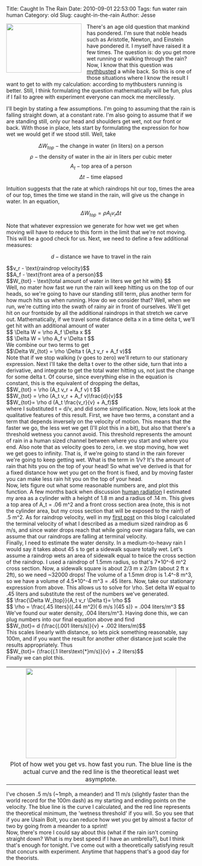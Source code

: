 Title: Caught In The Rain
Date: 2010-09-01 22:53:00
Tags: fun water rain human
Category: old
Slug: caught-in-the-rain
Author: Jesse

<div class="separator" style="clear: both; text-align: center;"><a href="http://1.bp.blogspot.com/_SYZpxZOlcb0/TH8RX3wsh6I/AAAAAAAAAC0/fIrDNg5flzY/s1600/boy+rain.gif" imageanchor="1" style="clear: left; float: left; margin-bottom: 1em; margin-right: 1em;"><img border="0" height="131" src="http://1.bp.blogspot.com/_SYZpxZOlcb0/TH8RX3wsh6I/AAAAAAAAAC0/fIrDNg5flzY/s200/boy+rain.gif" width="200" /></a></div><div style="text-align: left;"></div>There's an age old question that mankind has pondered.  I'm sure that noble heads such as Aristotle, Newton, and Einstein have pondered it. I myself have raised it a few times.  The question is: do you get more wet running or walking through the rain?  Now, I know that this question was <a href="http://mythbustersresults.com/episode38">mythbusted</a> a while back.  So this is one of those situations where I know the result I want to get to with my calculation: according to mythbusters running is better.  Still, I think formulating the question mathematically will be fun, plus if I fail to agree with experiment everyone can mock me mercilessly.

<a name='more'></a>I'll begin by stating a few assumptions.  I'm going to assuming that the rain is falling straight down, at a constant rate.  I'm also going to assume that if we are standing still, only our head and shoulders get wet, not our front or back.  With those in place, lets start by formulating the expression for how wet we would get if we stood still.  Well, take

$$\Delta W_{top} - \text{the change in water (in liters) on a person} $$
$$\rho - \text{the density of water in the air in liters per cubic meter}$$
$$A_t - \text{top area of a person}$$
$$\Delta t - \text{time elapsed}$$

Intuition suggests that the rate at which raindrops hit our top, times the area of our top, times the time we stand in the rain, will give us the change in water.  In an equation,

$$ \Delta W_{top} = \rho A_t v_r \Delta t $$

Note that whatever expression we generate for how wet we get when moving will have to reduce to this form in the limit that we're not moving.  This will be a good check for us.  Next, we need to define a few additional measures:

$$d - \text{distance we have to travel in the rain}$$
<div style="margin-bottom: 0px; margin-left: 0px; margin-right: 0px; margin-top: 0px;">$$v_r - \text{raindrop velocity}$$</div><div style="margin-bottom: 0px; margin-left: 0px; margin-right: 0px; margin-top: 0px;">$$A_f - \text{front area of a person}$$</div><div style="margin-bottom: 0px; margin-left: 0px; margin-right: 0px; margin-top: 0px;">$$W_{tot} - \text{total amount of water in liters we get hit with} $$</div><div style="margin-bottom: 0px; margin-left: 0px; margin-right: 0px; margin-top: 0px;">
</div><div style="margin-bottom: 0px; margin-left: 0px; margin-right: 0px; margin-top: 0px;">Well, no mater how fast we run the rain will keep hitting us on the top of our heads, so we're going to have our standing still term, plus another term for how much hits us when running.  How do we consider that?  Well, when we run, we're cutting into the swath of rainy air in front of ourselves.  We'll get hit on our frontside by all the additional raindrops in that stretch we carve out.  Mathematically, if we travel some distance delta x in a time delta t, we'll get hit with an additional amount of water</div>
<div style="margin-bottom: 0px; margin-left: 0px; margin-right: 0px; margin-top: 0px;">$$ \Delta W = \rho A_f \Delta x $$</div><div style="margin-bottom: 0px; margin-left: 0px; margin-right: 0px; margin-top: 0px;">$$ \Delta W = \rho A_f v \Delta t $$</div><div style="margin-bottom: 0px; margin-left: 0px; margin-right: 0px; margin-top: 0px;">
</div><div style="margin-bottom: 0px; margin-left: 0px; margin-right: 0px; margin-top: 0px;">We combine our two terms to get</div><div style="margin-bottom: 0px; margin-left: 0px; margin-right: 0px; margin-top: 0px;">
</div><div style="margin-bottom: 0px; margin-left: 0px; margin-right: 0px; margin-top: 0px;">$$\Delta W_{tot} = \rho \Delta t (A_t v_r + A_f v)$$</div><div style="margin-bottom: 0px; margin-left: 0px; margin-right: 0px; margin-top: 0px;">
</div><div style="margin-bottom: 0px; margin-left: 0px; margin-right: 0px; margin-top: 0px;">Note that if we stop walking (v goes to zero) we'll return to our stationary expression.  Next I'll take the delta t over to the other side, turn that into a derivative, and integrate to get the total water hitting us, not just the change for some delta t.  Of course, since everything else in the equation is constant, this is the equivalent of dropping the deltas,</div><div style="margin-bottom: 0px; margin-left: 0px; margin-right: 0px; margin-top: 0px;">
</div><div style="margin-bottom: 0px; margin-left: 0px; margin-right: 0px; margin-top: 0px;">$$W_{tot} = \rho (A_t v_r + A_f v) t $$</div><div style="margin-bottom: 0px; margin-left: 0px; margin-right: 0px; margin-top: 0px;">$$W_{tot} = \rho (A_t v_r + A_f v)\frac{d}{v}$$</div><div style="margin-bottom: 0px; margin-left: 0px; margin-right: 0px; margin-top: 0px;">$$W_{tot}= \rho d (A_t \frac{v_r}{v} + A_f)$$</div><div style="margin-bottom: 0px; margin-left: 0px; margin-right: 0px; margin-top: 0px;">
</div><div style="margin-bottom: 0px; margin-left: 0px; margin-right: 0px; margin-top: 0px;">where I substituted t = d/v, and did some simplification.  Now, lets look at the qualitative features of this result.  First, we have two terms, a constant and a term that depends inversely on the velocity of motion.  This means that the faster we go, the less wet we get (I'll plot this in a bit), but also that there's a threshold wetness you cannot avoid.  This threshold represents the amount of rain in a human sized channel between where you start and where you end.  Also note that as velocity goes to zero, i.e. we stop moving, how wet we get goes to infinity.  That is, if we're going to stand in the rain forever we're going to keep getting wet.  What is the term in 1/v?  It's the amount of rain that hits you on the top of your head!  So what we've derived is that for a fixed distance how wet you get on the front is fixed, and by moving faster you can make less rain hit you on the top of your head.</div><div style="margin-bottom: 0px; margin-left: 0px; margin-right: 0px; margin-top: 0px;">
</div><div style="margin-bottom: 0px; margin-left: 0px; margin-right: 0px; margin-top: 0px;">Now, lets figure out what some reasonable numbers are, and plot this function.  A few months back when discussion <a href="http://thevirtuosi.blogspot.com/2010/05/human-radiation.html">human radiation</a> I estimated my area as a cylinder with a height of 1.8 m and a radius of .14 m.  This gives a top area of A_t = .06 m^2 and a front cross section area (note, this is not the cylinder area, but my cross section that will be exposed to the rain!) of .5 m^2.    As for raindrop velocity, well in my <a href="http://thevirtuosi.blogspot.com/2010/04/falling-water-hot-or-cold.html">first post</a> on this blog I calculated the terminal velocity of what I described as a medium sized raindrop as 6 m/s, and since water drops reach that while going over niagara falls, we can assume that our raindrops are falling at terminal velocity.  </div><div style="margin-bottom: 0px; margin-left: 0px; margin-right: 0px; margin-top: 0px;">
</div><div style="margin-bottom: 0px; margin-left: 0px; margin-right: 0px; margin-top: 0px;">Finally, I need to estimate the water density.  In a medium-to-heavy rain I would say it takes about 45 s to get a sidewalk square totally wet.  Let's assume a raindrop wets an area of sidewalk equal to twice the cross section of the raindrop.  I used a raindrop of 1.5mm radius, so that's 7*10^-6 m^2 cross section.  Now, a sidewalk square is about 2/3 m x 2/3m (about 2 ft x 2ft), so we need ~32000 drops!  The volume of a 1.5mm drop is 1.4^-8 m^3, so we have a volume of 4.5*10^-4 m^3 = .45 liters.   Now, take our stationary expression from above.  This allows us to solve for \rho.  Set delta W equal to .45 liters and substitute the rest of the numbers we've generated.</div><div style="margin-bottom: 0px; margin-left: 0px; margin-right: 0px; margin-top: 0px;">
</div><div style="margin-bottom: 0px; margin-left: 0px; margin-right: 0px; margin-top: 0px;">$$ \frac{\Delta W_{top}}{A_t v_r \Delta t}= \rho $$</div><div style="margin-bottom: 0px; margin-left: 0px; margin-right: 0px; margin-top: 0px;">$$ \rho = \frac{.45 liters}{(.44 m^2)( 6 m/s )(45 s)} = .004 liters/m^3 $$</div><div style="margin-bottom: 0px; margin-left: 0px; margin-right: 0px; margin-top: 0px;">
</div><div style="margin-bottom: 0px; margin-left: 0px; margin-right: 0px; margin-top: 0px;">We've found our water density, .004 liters/m^3.  Having done this, we can plug numbers into our final equation above and find</div><div style="margin-bottom: 0px; margin-left: 0px; margin-right: 0px; margin-top: 0px;">
</div><div style="margin-bottom: 0px; margin-left: 0px; margin-right: 0px; margin-top: 0px;">$$W_{tot}= d (\frac{(.001 liters/s)}{v} + .002 liters/m)$$</div><div style="margin-bottom: 0px; margin-left: 0px; margin-right: 0px; margin-top: 0px;">
</div><div style="margin-bottom: 0px; margin-left: 0px; margin-right: 0px; margin-top: 0px;">This scales linearly with distance, so lets pick something reasonable, say 100m, and if you want the result for another other distance just scale the results appropriately.  Thus</div><div style="margin-bottom: 0px; margin-left: 0px; margin-right: 0px; margin-top: 0px;">
</div><div style="margin-bottom: 0px; margin-left: 0px; margin-right: 0px; margin-top: 0px;">$$W_{tot}= (\frac{(.1 liters\text{*}m/s)}{v} + .2 liters)$$</div><div style="margin-bottom: 0px; margin-left: 0px; margin-right: 0px; margin-top: 0px;">
</div><div style="margin-bottom: 0px; margin-left: 0px; margin-right: 0px; margin-top: 0px;">Finally we can plot this.</div><div style="margin-bottom: 0px; margin-left: 0px; margin-right: 0px; margin-top: 0px;">

</div><table align="center" cellpadding="0" cellspacing="0" class="tr-caption-container" style="margin-left: auto; margin-right: auto; text-align: center;"><tbody><tr><td style="text-align: center;"><a href="http://1.bp.blogspot.com/_SYZpxZOlcb0/TH8Mj6XEkVI/AAAAAAAAACs/xiGu976NrOs/s1600/rain+graph.jpg" imageanchor="1" style="margin-left: auto; margin-right: auto;"><img border="0" height="240" src="http://1.bp.blogspot.com/_SYZpxZOlcb0/TH8Mj6XEkVI/AAAAAAAAACs/xiGu976NrOs/s400/rain+graph.jpg" width="400" /></a></td></tr><tr><td class="tr-caption" style="text-align: center;">Plot of how wet you get vs. how fast you run.  The blue line is the actual curve and the red line is the theoretical least wet asymptote.</td></tr></tbody></table>
<div style="margin-bottom: 0px; margin-left: 0px; margin-right: 0px; margin-top: 0px;">I've chosen .5 m/s (~1mph, a meander) and 11 m/s (slightly faster than the world record for the 100m dash) as my starting and ending points on the velocity.  The blue line is the curve I calculated, and the red line represents the theoretical minimum, the 'wetness threshold' if you will.  So you see that if you are Usain Bolt, you can reduce how wet you get by almost a factor of two by going from a meander to a sprint!</div><div style="margin-bottom: 0px; margin-left: 0px; margin-right: 0px; margin-top: 0px;">
</div><div style="margin-bottom: 0px; margin-left: 0px; margin-right: 0px; margin-top: 0px;">Now, there's more I could say about this (what if the rain isn't coming straight down?  What is my best speed if I have an umbrella?), but I think that's enough for tonight.  I've come out with a theoretically satisfying result that concurs with experiment.  Anytime that happens that's a good day for the theorists.</div>
